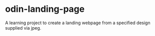 # odin-landing-page
A learning project to create a landing webpage from a specified design supplied via jpeg.

<a href="https://www.theodinproject.com/lessons/foundations-landing-page">